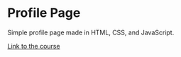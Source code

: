 # Profile Page

Simple profile page made in HTML, CSS, and JavaScript.

[Link to the course](https://www.youtube.com/watch?v=r_hYR53r61M, "YouTube")
